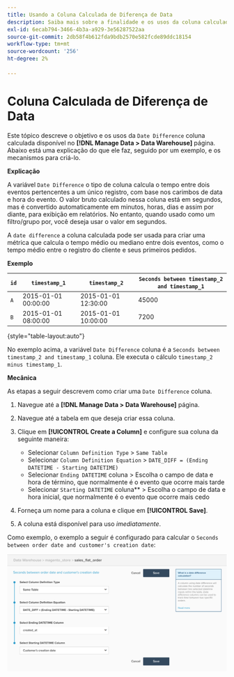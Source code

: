 ```yaml
---
title: Usando a Coluna Calculada de Diferença de Data
description: Saiba mais sobre a finalidade e os usos da coluna calculada Diferença de datas.
exl-id: 6ecab794-3466-4b3a-a929-3e56287522aa
source-git-commit: 2db58f4b612fda9bdb2570e582fcde89ddc18154
workflow-type: tm+mt
source-wordcount: '256'
ht-degree: 2%

---
```


# Coluna Calculada de Diferença de Data

Este tópico descreve o objetivo e os usos da `Date Difference` coluna calculada disponível no **[!DNL Manage Data > Data Warehouse]** página. Abaixo está uma explicação do que ele faz, seguido por um exemplo, e os mecanismos para criá-lo.

**Explicação**

A variável `Date Difference` o tipo de coluna calcula o tempo entre dois eventos pertencentes a um único registro, com base nos carimbos de data e hora do evento. O valor bruto calculado nessa coluna está em segundos, mas é convertido automaticamente em minutos, horas, dias e assim por diante, para exibição em relatórios. No entanto, quando usado como um filtro/grupo por, você deseja usar o valor em segundos.

A `date difference` a coluna calculada pode ser usada para criar uma métrica que calcula o tempo médio ou mediano entre dois eventos, como o tempo médio entre o registro do cliente e seus primeiros pedidos.

**Exemplo**

| **`id`** | **`timestamp_1`** | **`timestamp_2`** | **`Seconds between timestamp_2 and timestamp_1`** |
|--- |--- |--- |--- |
| `A` | 2015-01-01 00:00:00 | 2015-01-01 12:30:00 | 45000 |
| `B` | 2015-01-01 08:00:00 | 2015-01-01 10:00:00 | 7200 |

{style="table-layout:auto"}


No exemplo acima, a variável `Date Difference` coluna é a `Seconds between timestamp_2 and timestamp_1` coluna. Ele executa o cálculo `timestamp_2 minus timestamp_1`.

**Mecânica**

As etapas a seguir descrevem como criar uma `Date Difference` coluna.

1. Navegue até a **[!DNL Manage Data > Data Warehouse]** página.
1. Navegue até a tabela em que deseja criar essa coluna.
1. Clique em **[!UICONTROL Create a Column]** e configure sua coluna da seguinte maneira:
   * Selecionar `Column Definition Type` > `Same Table`
   * Selecionar `Column Definition Equation` > `DATE_DIFF = (Ending DATETIME - Starting DATETIME)`
   * Selecionar `Ending DATETIME` coluna > Escolha o campo de data e hora de término, que normalmente é o evento que ocorre mais tarde
   * Selecionar `Starting DATETIME` coluna** > Escolha o campo de data e hora inicial, que normalmente é o evento que ocorre mais cedo

1. Forneça um nome para a coluna e clique em **[!UICONTROL Save]**.
1. A coluna está disponível para uso *imediatamente*.

Como exemplo, o exemplo a seguir é configurado para calcular o `Seconds between order date and customer's creation date`:

![](../../assets/date_diff.png)

